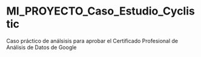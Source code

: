 # MI_PROYECTO_Caso_Estudio_Cyclistic
Caso práctico de análsisis para aprobar el Certificado Profesional de Análisis de Datos de Google
